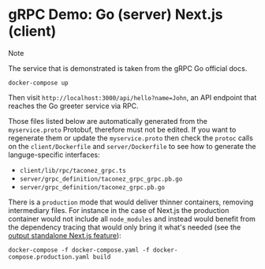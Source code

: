 # gRPC Demo: Go (server) Next.js (client)

> [!NOTE]
> The service that is demonstrated is taken from the gRPC Go official docs.

```
docker-compose up
```

Then visit `http://localhost:3000/api/hello?name=John`, an API endpoint that reaches the
Go greeter service via RPC.

Those files listed below are automatically generated from the `myservice.proto`
Protobuf, therefore must not be edited. If you want to regenerate them or update the
`myservice.proto` then check the `protoc` calls on the `client/Dockerfile` and
`server/Dockerfile` to see how to generate the languge-specific interfaces:

- `client/lib/rpc/taconez_grpc.ts`
- `server/grpc_definition/taconez_grpc_grpc.pb.go`
- `server/grpc_definition/taconez_grpc.pb.go`

There is a `production` mode that would deliver thinner containers, removing
intermediary files. For instance in the case of Next.js the production container would
not include all `node_modules` and instead would benefit from the dependency tracing
that would only bring it what's needed (see the [output standalone Next.js
feature](https://nextjs.org/docs/app/api-reference/next-config-js/output#how-it-works)):

```
docker-compose -f docker-compose.yaml -f docker-compose.production.yaml build
```
